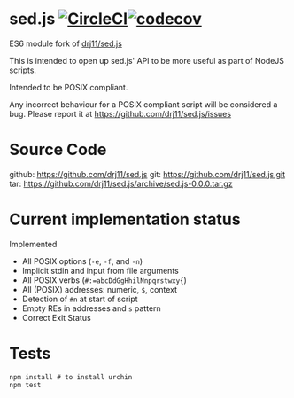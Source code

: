 # sed.js [![CircleCI](https://circleci.com/gh/aendrew/parse-sed.svg?style=svg)](https://circleci.com/gh/aendrew/parse-sed)[![codecov](https://codecov.io/gh/aendrew/parse-sed/branch/master/graph/badge.svg)](https://codecov.io/gh/aendrew/parse-sed)

ES6 module fork of [drj11/sed.js](https://github.com/drj11)

This is intended to open up sed.js' API to be more useful as part of NodeJS scripts.

Intended to be POSIX compliant.

Any incorrect behaviour for a POSIX compliant script will be
considered a bug. Please report it at
https://github.com/drj11/sed.js/issues

# Source Code

github: https://github.com/drj11/sed.js
git: https://github.com/drj11/sed.js.git
tar: https://github.com/drj11/sed.js/archive/sed.js-0.0.0.tar.gz

# Current implementation status

Implemented
 * All POSIX options (`-e`, `-f`, and `-n`)
 * Implicit stdin and input from file arguments
 * All POSIX verbs (`#:=abcDdGgHhilNnpqrstwxy{`)
 * All (POSIX) addresses: numeric, `$`, context
 * Detection of `#n` at start of script
 * Empty REs in addresses and `s` pattern
 * Correct Exit Status

# Tests

    npm install # to install urchin
    npm test
